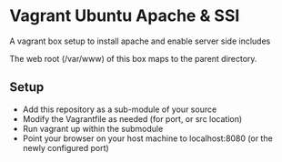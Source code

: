 Vagrant Ubuntu Apache & SSI
==========================

A vagrant box setup to install apache and enable server side includes

The web root (/var/www) of this box maps to the parent directory.

## Setup
* Add this repository as a sub-module of your source
* Modify the Vagrantfile as needed (for port, or src location)
* Run vagrant up within the submodule
* Point your browser on your host machine to localhost:8080 (or the newly configured port)


